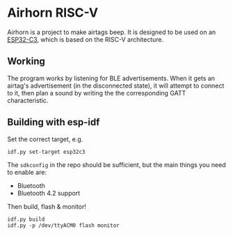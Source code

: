 # Airhorn RISC-V

Airhorn is a project to make airtags beep. It is designed to be used on an [ESP32-C3](https://www.espressif.com/en/products/socs/esp32-c3), which is based on the RISC-V architecture.

## Working

The program works by listening for BLE advertisements. When it gets an airtag's advertisement (in the disconnected state), it will attempt to connect to it, then plan a sound by writing the the corresponding GATT characteristic.

## Building with esp-idf

Set the correct target, e.g.
```
idf.py set-target esp32c3
```

The `sdkconfig` in the repo should be sufficient, but the main things you need to enable are:

* Bluetooth
* Bluetooth 4.2 support

Then build, flash & monitor!

```
idf.py build
idf.py -p /dev/ttyACM0 flash monitor
```
